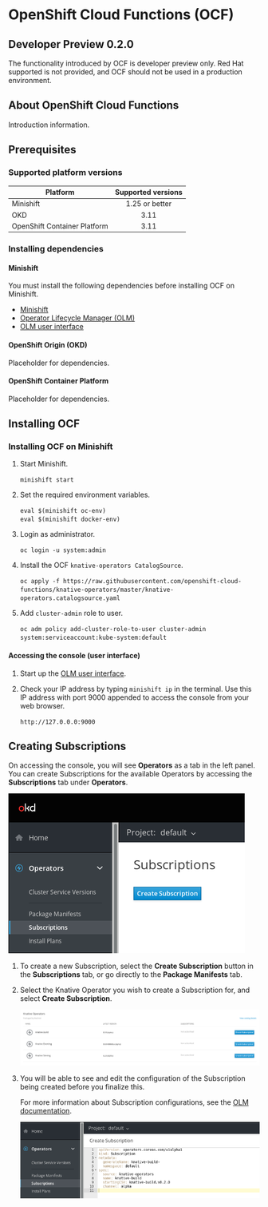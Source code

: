 # OpenShift Cloud Functions (OCF)
Developer Preview 0.2.0
------

The functionality introduced by OCF is developer preview only. Red Hat supported is not provided, and OCF should not be used in a production environment.

## About OpenShift Cloud Functions
Introduction information.

## Prerequisites

### Supported platform versions


| Platform        | Supported versions           |
| ------------- |:-------------:|
| Minishift      | 1.25 or better |
| OKD   | 3.11   |
| OpenShift Container Platform     | 3.11      |


### Installing dependencies

#### Minishift
You must install the following dependencies before installing OCF on Minishift.

- [Minishift](https://docs.okd.io/latest/minishift/getting-started/installing.html)
- [Operator Lifecycle Manager (OLM)](https://github.com/operator-framework/operator-lifecycle-manager/blob/master/Documentation/install/install.md#install-the-latest-release-version-of-olm-for-okd)
- [OLM user interface](https://github.com/operator-framework/operator-lifecycle-manager#user-interface)

#### OpenShift Origin (OKD)
Placeholder for dependencies.

#### OpenShift Container Platform
Placeholder for dependencies.

## Installing OCF

### Installing OCF on Minishift

1. Start Minishift.

   `minishift start`  

2. Set the required environment variables.

   `eval $(minishift oc-env)`  
   `eval $(minishift docker-env)`  

3. Login as administrator.

   `oc login -u system:admin`  

4. Install the OCF `knative-operators CatalogSource`.

   `oc apply -f https://raw.githubusercontent.com/openshift-cloud-functions/knative-operators/master/knative-operators.catalogsource.yaml`  

5. Add `cluster-admin` role to user.

   `oc adm policy add-cluster-role-to-user cluster-admin system:serviceaccount:kube-system:default`

#### Accessing the console (user interface)

1. Start up the [OLM user interface](https://github.com/operator-framework/operator-lifecycle-manager#user-interface).

2. Check your IP address by typing `minishift ip` in the terminal. Use this IP address with port 9000 appended to access the console from your web browser.

   `http://127.0.0.0:9000`

## Creating Subscriptions

On accessing the console, you will see **Operators** as a tab in the left panel.
You can create Subscriptions for the available Operators by accessing the **Subscriptions** tab under **Operators**.

![Subscriptions in the left panel](images/subs.png "Logo Title Text 1")

1. To create a new Subscription, select the **Create Subscription** button in the **Subscriptions** tab, or go directly to the **Package Manifests** tab.
2. Select the Knative Operator you wish to create a Subscription for, and select **Create Subscription**.

   ![Knative operators](images/ops-for-subs.png "Logo Title Text 1")  

3. You will be able to see and edit the configuration of the Subscription being created before you finalize this.

   For more information about Subscription configurations, see the [OLM documentation](https://github.com/operator-framework/operator-lifecycle-manager#discovery-catalogs-and-automated-upgrades).  

   ![Subscription configuration](images/sub-config.png "Logo Title Text 1")  
